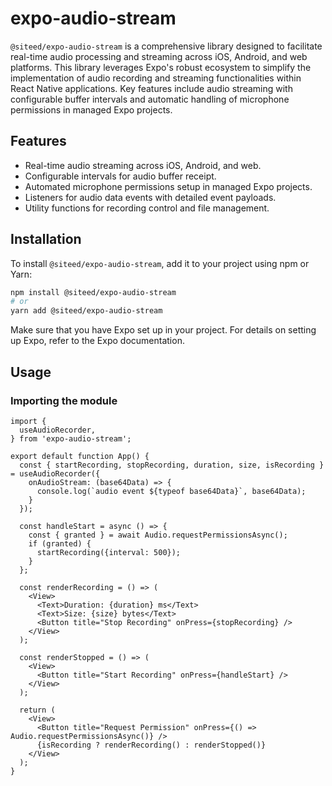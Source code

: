# expo-audio-stream

`@siteed/expo-audio-stream` is a comprehensive library designed to facilitate real-time audio processing and streaming across iOS, Android, and web platforms. This library leverages Expo's robust ecosystem to simplify the implementation of audio recording and streaming functionalities within React Native applications. Key features include audio streaming with configurable buffer intervals and automatic handling of microphone permissions in managed Expo projects.

## Features

- Real-time audio streaming across iOS, Android, and web.
- Configurable intervals for audio buffer receipt.
- Automated microphone permissions setup in managed Expo projects.
- Listeners for audio data events with detailed event payloads.
- Utility functions for recording control and file management.


## Installation

To install `@siteed/expo-audio-stream`, add it to your project using npm or Yarn:

```bash
npm install @siteed/expo-audio-stream
# or
yarn add @siteed/expo-audio-stream
```

Make sure that you have Expo set up in your project. For details on setting up Expo, refer to the Expo documentation.


## Usage

### Importing the module

```tsx
import {
  useAudioRecorder,
} from 'expo-audio-stream';

export default function App() {
  const { startRecording, stopRecording, duration, size, isRecording } = useAudioRecorder({
    onAudioStream: (base64Data) => {
      console.log(`audio event ${typeof base64Data}`, base64Data);
    }
  });

  const handleStart = async () => {
    const { granted } = await Audio.requestPermissionsAsync();
    if (granted) {
      startRecording({interval: 500});
    }
  };

  const renderRecording = () => (
    <View>
      <Text>Duration: {duration} ms</Text>
      <Text>Size: {size} bytes</Text>
      <Button title="Stop Recording" onPress={stopRecording} />
    </View>
  );

  const renderStopped = () => (
    <View>
      <Button title="Start Recording" onPress={handleStart} />
    </View>
  );

  return (
    <View>
      <Button title="Request Permission" onPress={() => Audio.requestPermissionsAsync()} />
      {isRecording ? renderRecording() : renderStopped()}
    </View>
  );
}
```


